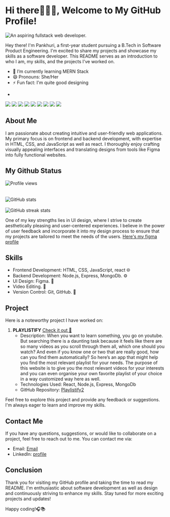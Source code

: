 # Hi there🙋🏻‍♀️, Welcome to My GitHub Profile!
![An aspiring fullstack web developer.](https://res.cloudinary.com/dqkwom77k/image/upload/v1685005051/Screenshot_2023-05-25_at_2.26.45_PM_ccdcnh.png)

Hey there! I'm Pankhuri, a first-year student pursuing a B.Tech in Software Product Engineering. I'm excited to share my projects and showcase my skills as a software developer. This README serves as an introduction to who I am, my skills, and the projects I've worked on.
- 🌱 I’m currently learning MERN Stack 
- 😄 Pronouns: She/Her 
- ⚡ Fun fact: I'm quite good designing 
- <p align="center">
 <img src="https://img.shields.io/badge/-C++-00599C?style=flat-square&logo=c"/> <img src="https://img.shields.io/badge/-HTML5-E34F26?style=flat-square&logo=html5&logoColor=white"/> <img src="https://img.shields.io/badge/-CSS3-1572B6?style=flat-square&logo=css3"/> <img src="https://img.shields.io/badge/-JavaScript-black?style=flat-square&logo=javascript"/> <img src="https://img.shields.io/badge/-Nodejs-black?style=flat-square&logo=Node.js"/> <img src="https://img.shields.io/badge/-React-black?style=flat-square&logo=react"/> <img src="https://img.shields.io/badge/-MongoDB-black?style=flat-square&logo=mongodb"/> <img src="https://img.shields.io/badge/-Git-black?style=flat-square&logo=git"/> <img src="https://img.shields.io/badge/-GitHub-black?style=flatsquare&logo=github"/>
</p>

## About Me

I am passionate about creating intuitive and user-friendly web applications. My primary focus is on frontend and backend development, with expertise in HTML, CSS, and JavaScript as well as react. I thoroughly enjoy crafting visually appealing interfaces and translating designs from tools like Figma into fully functional websites.


## My Github Status
![Profile views](https://gpvc.arturio.dev/pankhuri813)
<br>
<br>
<br>
![GitHub stats](https://github-readme-stats.vercel.app/api?username=pankhuri813&show_icons=true)  
<br>
![GitHub streak stats](https://streak-stats.demolab.com/?user=pankhuri813)  



One of my key strengths lies in UI design, where I strive to create aesthetically pleasing and user-centered experiences. I believe in the power of user feedback and incorporate it into my design process to ensure that my projects are tailored to meet the needs of the users.
[Here's my figma profile](https://www.figma.com/files/user/1152494342120162789?fuid=1152496585830120467)

## Skills

-  Frontend Development: HTML, CSS, JavaScript, react 🌐
-  Backend Development: Node.js, Express, MongoDb. ⚙️
-  UI Design: Figma. 🎨
-  Video Editing. 🎥
-  Version Control: Git, GitHub. 🔀

## Project

Here is a noteworthy project I have worked on:

1. **PLAYLISTIFY** [Check it out 👀](https://playlistify2.netlify.app/)
   - Description: When you want to learn something, you go on youtube. But searching there is a daunting task because it feels like there are so many videos as you scroll through them all, which one should you watch? And even if you know one or two that are really good, how can you find them automatically?
So here’s an app that might help you find the most relevant playlist for your needs. The purpose of this website is to give you the most relevant videos for your interests and you can even organise your own favorite playlist of your choice  in a way customized way here as well.
   - Technologies Used: React, Node.js, Express, MongoDb
   - GitHub Repository: [Playlistify2](https://github.com/kalviumcommunity/playlistify2)



Feel free to explore this project and provide any feedback or suggestions. I'm always eager to learn and improve my skills.

## Contact Me

If you have any questions, suggestions, or would like to collaborate on a project, feel free to reach out to me. You can contact me via:

- Email: [Email](pihu.srivastava717@gmail.com)
- LinkedIn: [profile](https://www.linkedin.com/in/pankhuri-srivastava-ab5143257/)


## Conclusion

Thank you for visiting my GitHub profile and taking the time to read my README. I'm enthusiastic about software development as well as design and continuously striving to enhance my skills. Stay tuned for more exciting projects and updates!

Happy coding!🎧📚
